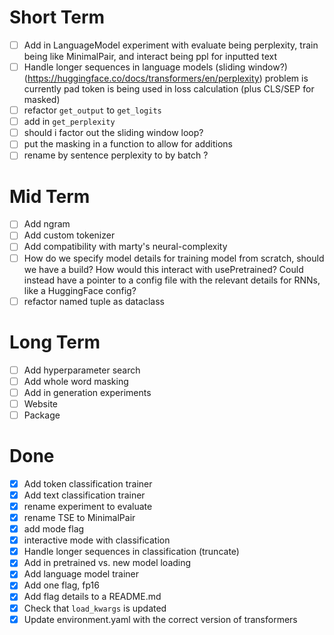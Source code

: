 # Short Term
- [ ] Add in LanguageModel experiment with evaluate being perplexity, train
  being like MinimalPair, and interact being ppl for inputted text
- [ ] Handle longer sequences in language models (sliding window?)
  (https://huggingface.co/docs/transformers/en/perplexity)
      problem is currently pad token is being used in loss calculation (plus
    CLS/SEP for masked)
- [ ] refactor `get_output` to `get_logits` 
- [ ] add in `get_perplexity` 
- [ ] should i factor out the sliding window loop? 
- [ ] put the masking in a function to allow for additions
- [ ] rename by sentence perplexity to by batch ?

# Mid Term
- [ ] Add ngram 
- [ ] Add custom tokenizer 
- [ ] Add compatibility with marty's neural-complexity
- [ ] How do we specify model details for training model from scratch, should we
    have a build? How would this interact with usePretrained? Could instead have a
    pointer to a config file with the relevant details for RNNs, like a HuggingFace
    config? 
- [ ] refactor named tuple as dataclass

# Long Term
- [ ] Add hyperparameter search 
- [ ] Add whole word masking 
- [ ] Add in generation experiments
- [ ] Website 
- [ ] Package 

# Done 

- [X] Add token classification trainer 
- [X] Add text classification trainer 
- [X] rename experiment to evaluate
- [X] rename TSE to MinimalPair
- [X] add mode flag 
- [X] interactive mode with classification
- [X] Handle longer sequences in classification (truncate)
- [X] Add in pretrained vs. new model loading
- [X] Add language model trainer 
- [X] Add one flag, fp16 
- [X] Add flag details to a README.md 
- [X] Check that `load_kwargs` is updated
- [X] Update environment.yaml with the correct version of transformers
